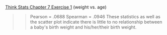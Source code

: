 [Think Stats Chapter 7 Exercise 1](http://greenteapress.com/thinkstats2/html/thinkstats2008.html#toc70) (weight vs. age)

>> Pearson = .0688
>> Spearman = .0946
>> These statistics as well as the scatter plot indicate there is little to no relationship between a baby's birth weight and his/her/their birth weight.
